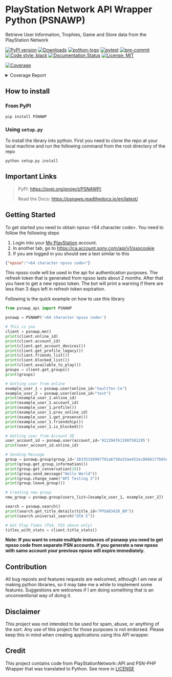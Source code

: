 # PlayStation Network API Wrapper Python (PSNAWP)

Retrieve User Information, Trophies, Game and Store data from the PlayStation Network

[![PyPI version](https://badge.fury.io/py/psnawp.svg)](https://badge.fury.io/py/psnawp)
[![Downloads](https://pepy.tech/badge/psnawp)](https://pepy.tech/project/psnawp)
[![python-logo](https://img.shields.io/badge/python-3.8_|_3.9_|_3.10_|_3.11-blue.svg)](https://www.python.org/)
[![pytest](https://github.com/isFakeAccount/psnawp/actions/workflows/pytest.yaml/badge.svg)](https://github.com/isFakeAccount/psnawp/actions/workflows/pytest.yaml)
[![pre-commit](https://github.com/isFakeAccount/psnawp/actions/workflows/pre-commit.yaml/badge.svg)](https://github.com/isFakeAccount/psnawp/actions/workflows/pre-commit.yaml)
[![Code style: black](https://img.shields.io/badge/code%20style-black-000000.svg)](https://github.com/psf/black)
[![Documentation Status](https://readthedocs.org/projects/psnawp/badge/?version=latest)](https://psnawp.readthedocs.io/en/latest/?badge=latest)
[![License: MIT](https://img.shields.io/badge/License-MIT-blue.svg)](https://opensource.org/licenses/MIT)

<!-- Pytest Coverage Comment:Begin -->
<a href="https://github.com/glebmiller/psnawp/blob/main/README.md"><img alt="Coverage" src="https://img.shields.io/badge/Coverage-60%25-yellow.svg" /></a><details><summary>Coverage Report </summary><table><tr><th>File</th><th>Stmts</th><th>Miss</th><th>Cover</th><th>Missing</th></tr><tbody><tr><td colspan="5"><b>/opt/hostedtoolcache/Python/3.11.3/x64/lib/python3.11/site-packages/psnawp_api</b></td></tr><tr><td>&nbsp; &nbsp;<a href="https://github.com/glebmiller/psnawp/blob/main//opt/hostedtoolcache/Python/3.11.3/x64/lib/python3.11/site-packages/psnawp_api/__init__.py">__init__.py</a></td><td>1</td><td>0</td><td>100%</td><td>&nbsp;</td></tr><tr><td>&nbsp; &nbsp;<a href="https://github.com/glebmiller/psnawp/blob/main//opt/hostedtoolcache/Python/3.11.3/x64/lib/python3.11/site-packages/psnawp_api/psnawp.py">psnawp.py</a></td><td>35</td><td>14</td><td>14</td><td><a href="https://github.com/glebmiller/psnawp/blob/main//opt/hostedtoolcache/Python/3.11.3/x64/lib/python3.11/site-packages/psnawp_api/psnawp.py#L 60%"> 60%</a></td></tr><tr><td colspan="5"><b>/opt/hostedtoolcache/Python/3.11.3/x64/lib/python3.11/site-packages/psnawp_api/core</b></td></tr><tr><td>&nbsp; &nbsp;<a href="https://github.com/glebmiller/psnawp/blob/main//opt/hostedtoolcache/Python/3.11.3/x64/lib/python3.11/site-packages/psnawp_api/core/__init__.py">__init__.py</a></td><td>0</td><td>0</td><td>100%</td><td>&nbsp;</td></tr><tr><td>&nbsp; &nbsp;<a href="https://github.com/glebmiller/psnawp/blob/main//opt/hostedtoolcache/Python/3.11.3/x64/lib/python3.11/site-packages/psnawp_api/core/authenticator.py">authenticator.py</a></td><td>46</td><td>3</td><td>3</td><td><a href="https://github.com/glebmiller/psnawp/blob/main//opt/hostedtoolcache/Python/3.11.3/x64/lib/python3.11/site-packages/psnawp_api/core/authenticator.py#L 93%"> 93%</a></td></tr><tr><td>&nbsp; &nbsp;<a href="https://github.com/glebmiller/psnawp/blob/main//opt/hostedtoolcache/Python/3.11.3/x64/lib/python3.11/site-packages/psnawp_api/core/psnawp_exceptions.py">psnawp_exceptions.py</a></td><td>9</td><td>0</td><td>100%</td><td>&nbsp;</td></tr><tr><td colspan="5"><b>/opt/hostedtoolcache/Python/3.11.3/x64/lib/python3.11/site-packages/psnawp_api/models</b></td></tr><tr><td>&nbsp; &nbsp;<a href="https://github.com/glebmiller/psnawp/blob/main//opt/hostedtoolcache/Python/3.11.3/x64/lib/python3.11/site-packages/psnawp_api/models/__init__.py">__init__.py</a></td><td>0</td><td>0</td><td>100%</td><td>&nbsp;</td></tr><tr><td>&nbsp; &nbsp;<a href="https://github.com/glebmiller/psnawp/blob/main//opt/hostedtoolcache/Python/3.11.3/x64/lib/python3.11/site-packages/psnawp_api/models/client.py">client.py</a></td><td>68</td><td>29</td><td>29</td><td><a href="https://github.com/glebmiller/psnawp/blob/main//opt/hostedtoolcache/Python/3.11.3/x64/lib/python3.11/site-packages/psnawp_api/models/client.py#L 57%"> 57%</a></td></tr><tr><td>&nbsp; &nbsp;<a href="https://github.com/glebmiller/psnawp/blob/main//opt/hostedtoolcache/Python/3.11.3/x64/lib/python3.11/site-packages/psnawp_api/models/game_title.py">game_title.py</a></td><td>22</td><td>10</td><td>10</td><td><a href="https://github.com/glebmiller/psnawp/blob/main//opt/hostedtoolcache/Python/3.11.3/x64/lib/python3.11/site-packages/psnawp_api/models/game_title.py#L 55%"> 55%</a></td></tr><tr><td>&nbsp; &nbsp;<a href="https://github.com/glebmiller/psnawp/blob/main//opt/hostedtoolcache/Python/3.11.3/x64/lib/python3.11/site-packages/psnawp_api/models/group.py">group.py</a></td><td>52</td><td>35</td><td>35</td><td><a href="https://github.com/glebmiller/psnawp/blob/main//opt/hostedtoolcache/Python/3.11.3/x64/lib/python3.11/site-packages/psnawp_api/models/group.py#L 33%"> 33%</a></td></tr><tr><td>&nbsp; &nbsp;<a href="https://github.com/glebmiller/psnawp/blob/main//opt/hostedtoolcache/Python/3.11.3/x64/lib/python3.11/site-packages/psnawp_api/models/search.py">search.py</a></td><td>22</td><td>12</td><td>12</td><td><a href="https://github.com/glebmiller/psnawp/blob/main//opt/hostedtoolcache/Python/3.11.3/x64/lib/python3.11/site-packages/psnawp_api/models/search.py#L 45%"> 45%</a></td></tr><tr><td>&nbsp; &nbsp;<a href="https://github.com/glebmiller/psnawp/blob/main//opt/hostedtoolcache/Python/3.11.3/x64/lib/python3.11/site-packages/psnawp_api/models/title_stats.py">title_stats.py</a></td><td>64</td><td>26</td><td>26</td><td><a href="https://github.com/glebmiller/psnawp/blob/main//opt/hostedtoolcache/Python/3.11.3/x64/lib/python3.11/site-packages/psnawp_api/models/title_stats.py#L 59%"> 59%</a></td></tr><tr><td>&nbsp; &nbsp;<a href="https://github.com/glebmiller/psnawp/blob/main//opt/hostedtoolcache/Python/3.11.3/x64/lib/python3.11/site-packages/psnawp_api/models/user.py">user.py</a></td><td>69</td><td>41</td><td>41</td><td><a href="https://github.com/glebmiller/psnawp/blob/main//opt/hostedtoolcache/Python/3.11.3/x64/lib/python3.11/site-packages/psnawp_api/models/user.py#L 41%"> 41%</a></td></tr><tr><td colspan="5"><b>/opt/hostedtoolcache/Python/3.11.3/x64/lib/python3.11/site-packages/psnawp_api/models/trophies</b></td></tr><tr><td>&nbsp; &nbsp;<a href="https://github.com/glebmiller/psnawp/blob/main//opt/hostedtoolcache/Python/3.11.3/x64/lib/python3.11/site-packages/psnawp_api/models/trophies/__init__.py">__init__.py</a></td><td>0</td><td>0</td><td>100%</td><td>&nbsp;</td></tr><tr><td>&nbsp; &nbsp;<a href="https://github.com/glebmiller/psnawp/blob/main//opt/hostedtoolcache/Python/3.11.3/x64/lib/python3.11/site-packages/psnawp_api/models/trophies/trophy.py">trophy.py</a></td><td>112</td><td>50</td><td>50</td><td><a href="https://github.com/glebmiller/psnawp/blob/main//opt/hostedtoolcache/Python/3.11.3/x64/lib/python3.11/site-packages/psnawp_api/models/trophies/trophy.py#L 55%"> 55%</a></td></tr><tr><td>&nbsp; &nbsp;<a href="https://github.com/glebmiller/psnawp/blob/main//opt/hostedtoolcache/Python/3.11.3/x64/lib/python3.11/site-packages/psnawp_api/models/trophies/trophy_constants.py">trophy_constants.py</a></td><td>25</td><td>0</td><td>100%</td><td>&nbsp;</td></tr><tr><td>&nbsp; &nbsp;<a href="https://github.com/glebmiller/psnawp/blob/main//opt/hostedtoolcache/Python/3.11.3/x64/lib/python3.11/site-packages/psnawp_api/models/trophies/trophy_group.py">trophy_group.py</a></td><td>89</td><td>32</td><td>32</td><td><a href="https://github.com/glebmiller/psnawp/blob/main//opt/hostedtoolcache/Python/3.11.3/x64/lib/python3.11/site-packages/psnawp_api/models/trophies/trophy_group.py#L 64%"> 64%</a></td></tr><tr><td>&nbsp; &nbsp;<a href="https://github.com/glebmiller/psnawp/blob/main//opt/hostedtoolcache/Python/3.11.3/x64/lib/python3.11/site-packages/psnawp_api/models/trophies/trophy_summary.py">trophy_summary.py</a></td><td>25</td><td>5</td><td>5</td><td><a href="https://github.com/glebmiller/psnawp/blob/main//opt/hostedtoolcache/Python/3.11.3/x64/lib/python3.11/site-packages/psnawp_api/models/trophies/trophy_summary.py#L 80%"> 80%</a></td></tr><tr><td>&nbsp; &nbsp;<a href="https://github.com/glebmiller/psnawp/blob/main//opt/hostedtoolcache/Python/3.11.3/x64/lib/python3.11/site-packages/psnawp_api/models/trophies/trophy_titles.py">trophy_titles.py</a></td><td>86</td><td>36</td><td>36</td><td><a href="https://github.com/glebmiller/psnawp/blob/main//opt/hostedtoolcache/Python/3.11.3/x64/lib/python3.11/site-packages/psnawp_api/models/trophies/trophy_titles.py#L 58%"> 58%</a></td></tr><tr><td>&nbsp; &nbsp;<a href="https://github.com/glebmiller/psnawp/blob/main//opt/hostedtoolcache/Python/3.11.3/x64/lib/python3.11/site-packages/psnawp_api/models/trophies/utility_functions.py">utility_functions.py</a></td><td>7</td><td>2</td><td>2</td><td><a href="https://github.com/glebmiller/psnawp/blob/main//opt/hostedtoolcache/Python/3.11.3/x64/lib/python3.11/site-packages/psnawp_api/models/trophies/utility_functions.py#L 71%"> 71%</a></td></tr><tr><td colspan="5"><b>/opt/hostedtoolcache/Python/3.11.3/x64/lib/python3.11/site-packages/psnawp_api/utils</b></td></tr><tr><td>&nbsp; &nbsp;<a href="https://github.com/glebmiller/psnawp/blob/main//opt/hostedtoolcache/Python/3.11.3/x64/lib/python3.11/site-packages/psnawp_api/utils/__init__.py">__init__.py</a></td><td>0</td><td>0</td><td>100%</td><td>&nbsp;</td></tr><tr><td>&nbsp; &nbsp;<a href="https://github.com/glebmiller/psnawp/blob/main//opt/hostedtoolcache/Python/3.11.3/x64/lib/python3.11/site-packages/psnawp_api/utils/endpoints.py">endpoints.py</a></td><td>2</td><td>0</td><td>100%</td><td>&nbsp;</td></tr><tr><td>&nbsp; &nbsp;<a href="https://github.com/glebmiller/psnawp/blob/main//opt/hostedtoolcache/Python/3.11.3/x64/lib/python3.11/site-packages/psnawp_api/utils/misc.py">misc.py</a></td><td>35</td><td>1</td><td>1</td><td><a href="https://github.com/glebmiller/psnawp/blob/main//opt/hostedtoolcache/Python/3.11.3/x64/lib/python3.11/site-packages/psnawp_api/utils/misc.py#L 97%"> 97%</a></td></tr><tr><td>&nbsp; &nbsp;<a href="https://github.com/glebmiller/psnawp/blob/main//opt/hostedtoolcache/Python/3.11.3/x64/lib/python3.11/site-packages/psnawp_api/utils/request_builder.py">request_builder.py</a></td><td>72</td><td>42</td><td>42</td><td><a href="https://github.com/glebmiller/psnawp/blob/main//opt/hostedtoolcache/Python/3.11.3/x64/lib/python3.11/site-packages/psnawp_api/utils/request_builder.py#L 42%"> 42%</a></td></tr><tr><td><b>TOTAL</b></td><td><b>841</b></td><td><b>338</b></td><td><b>60%</b></td><td>&nbsp;</td></tr></tbody></table></details>
<!-- Pytest Coverage Comment:End -->

## How to install

### From PyPI

```
pip install PSNAWP
```
### Using `setup.py`
To install the library into python. First you need to clone the repo at your local machine and run the following command from the root directory of the repo

```
python setup.py install
```

## Important Links
> PyPI: https://pypi.org/project/PSNAWP/
>
> Read the Docs: https://psnawp.readthedocs.io/en/latest/

## Getting Started

To get started you need to obtain npsso <64 character code>. You need to follow the following steps

1. Login into your [My PlayStation](https://my.playstation.com/) account.
2. In another tab, go to https://ca.account.sony.com/api/v1/ssocookie
3. If you are logged in you should see a text similar to this

```json
{"npsso":"<64 character npsso code>"}
```
This npsso code will be used in the api for authentication purposes. The refresh token that is generated from npsso lasts about 2 months. After that you have to get a new npsso token. The bot will print a warning if there are less than 3 days left in refresh token expiration.

Following is the quick example on how to use this library

```py
from psnawp_api import PSNAWP

psnawp = PSNAWP('<64 character npsso code>')

# This is you
client = psnawp.me()
print(client.online_id)
print(client.account_id)
print(client.get_account_devices())
print(client.get_profile_legacy())
print(client.friends_list())
print(client.blocked_list())
print(client.available_to_play())
groups = client.get_groups()
print(groups)

# Getting user from online
example_user_1 = psnawp.user(online_id="VaultTec-Co")
example_user_2 = psnawp.user(online_id="test")
print(example_user_1.online_id)
print(example_user_1.account_id)
print(example_user_1.profile())
print(example_user_1.prev_online_id)
print(example_user_1.get_presence())
print(example_user_1.friendship())
print(example_user_1.is_blocked())

# Getting user from Account ID
user_account_id = psnawp.user(account_id='9122947611907501295')
print(user_account_id.online_id)

# Sending Message
group = psnawp.group(group_id='38335156987791a6750a33ae452ec8666177b65e-103')
print(group.get_group_information())
print(group.get_conversation(10))
print(group.send_message("Hello World"))
print(group.change_name("API Testing 3"))
print(group.leave_group())

# Creating new group
new_group = psnawp.group(users_list=[example_user_1, example_user_2])

search = psnawp.search()
print(search.get_title_details(title_id="PPSA03420_00"))
print(search.universal_search("GTA 5"))

# Get Play Times (PS4, PS5 above only)
titles_with_stats = client.title_stats()
 ```

**Note: If you want to create multiple instances of psnawp you need to get npsso code from separate PSN accounts. If you generate a new npsso with same account your previous npsso will expire immediately.**

## Contribution

All bug reposts and features requests are welcomed, although I am new at making python libraries, so it may take me a while to implement some features. Suggestions are welcomes if I am doing something that is an unconventional way of doing it.

## Disclaimer

This project was not intended to be used for spam, abuse, or anything of the sort. Any use of this project for those purposes is not endorsed. Please keep this in mind when creating applications using this API wrapper.

## Credit

This project contains code from PlayStationNetwork::API and PSN-PHP Wrapper that was translated to Python. See more in [LICENSE](LICENSE.md)
